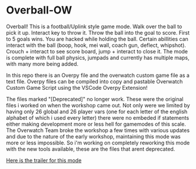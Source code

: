 # Overball-OW

Overball! This is a football/Uplink style game mode. Walk over the ball to pick it up. Interact key to throw it. Throw the ball into the goal to score. First to 5 goals wins. You are hacked while holding the ball. Certain abillities can interact with the ball (boop, hook, mei wall, coach gun, deflect, whipshot). Crouch + interact to see score board, jump + interact to close it. The mode is complete with full ball physics, jumpads and currently has multiple maps, with many more being added. 

In this repo there is an Overpy file and the overwatch custom game file as a text file. Overpy files can be compiled into copy and pastable Overwatch Custom Game Script using the VSCode Overpy Extension!

The files marked "[Deprecated]" no longer work. These were the original files i worked on when the workshop came out. Not only were we limited by having only 26 global and 26 player vars (one for each letter of the english alphabet of which i used every letter) there were no embeded if statements either making development more or less hell for gamemodes of this scale. The Overwatch Team broke the workshop a few times with various updates and due to the nature of the early workshop, maintaining this mode was more or less impossible. So i'm working on completely reworking this mode with the new tools available, these are the files that arent deprecated. 

[Here is the trailer for this mode](https://www.youtube.com/watch?v=Txsg7gFjCBE)
